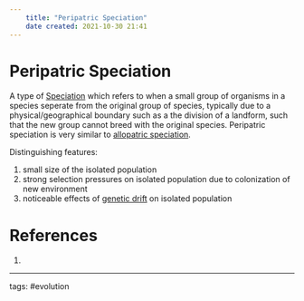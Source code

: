 ```yaml
---
	title: "Peripatric Speciation"
	date created: 2021-10-30 21:41
---
```

# Peripatric Speciation

A type of [Speciation](Speciation.md) which refers to when a small group of organisms in a species seperate from the original group of species, typically due to a physical/geographical boundary such as a the division of a landform, such that the new group cannot breed with the original species. Peripatric speciation is very similar to [allopatric speciation](Allopatric%20Speciation.md).

Distinguishing features:
1. small size of the isolated population
2. strong selection pressures on isolated population due to colonization of new environment
3. noticeable effects of [genetic drift](Genetic%20Drift.md) on isolated population

# References
1. 

---
tags: #evolution 